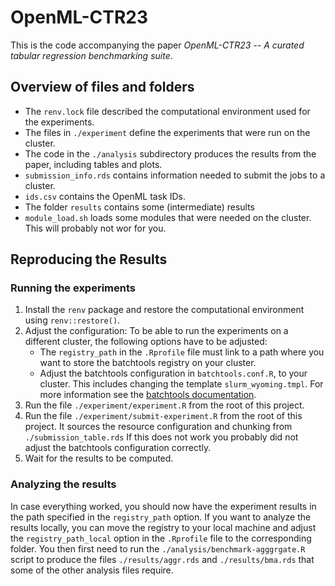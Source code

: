 # OpenML-CTR23

This is the code accompanying the paper *OpenML-CTR23 -- A curated tabular regression benchmarking suite*.


## Overview of files and folders

* The `renv.lock` file described the computational environment used for the experiments.
* The files in `./experiment` define the experiments that were run on the cluster.
* The code in the `./analysis` subdirectory produces the results from the paper, including tables and plots.
* `submission_info.rds` contains information needed to submit the jobs to a cluster.
* `ids.csv` contains the OpenML task IDs.
* The folder `results` contains some (intermediate) results
* `module_load.sh` loads some modules that were needed on the cluster.
  This will probably not wor for you.

## Reproducing the Results

### Running the experiments

1. Install the `renv` package and restore the computational environment using `renv::restore()`.
1. Adjust the configuration: To be able to run the experiments on a different cluster, the
following options have to be adjusted:
   * The `registry_path` in the `.Rprofile` file must link to a path where you want to store the batchtools registry on your cluster.
   * Adjust the batchtools configuration in `batchtools.conf.R`, to your cluster.
     This includes changing the template `slurm_wyoming.tmpl`.
     For more information see the [batchtools documentation](https://mllg.github.io/batchtools/articles/batchtools.html).
1. Run the file `./experiment/experiment.R` from the root of this project.
1. Run the file `./experiment/submit-experiment.R` from the root of this project.
   It sources the resource configuration and chunking from `./submission_table.rds`
   If this does not work you probably did not adjust the batchtools configuration correctly.
1. Wait for the results to be computed.

### Analyzing the results

In case everything worked, you should now have the experiment results in the path specified in the `registry_path` option.
If you want to analyze the results locally, you can move the registry to your local machine and adjust the `registry_path_local` option in the `.Rprofile` file to the corresponding folder.
You then first need to run the `./analysis/benchmark-agggrgate.R` script to produce the files `./results/aggr.rds` and `./results/bma.rds` that some of the other analysis files require.